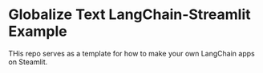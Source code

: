 # Globalize Text LangChain-Streamlit Example
THis repo serves as a template for how to make your own LangChain apps on Steamlit.
